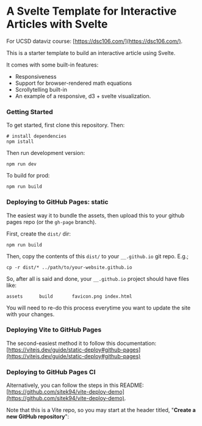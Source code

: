 # A Svelte Template for Interactive Articles with Svelte

For UCSD dataviz course: [https://dsc106.com/](https://dsc106.com/).

This is a starter template to build an interactive article using Svelte.

It comes with some built-in features:

- Responsiveness
- Support for browser-rendered math equations
- Scrollytelling built-in
- An example of a responsive, d3 + svelte visualization.

### Getting Started

To get started, first clone this repository. Then:

```
# install dependencies
npm istall
```

Then run development version:

```
npm run dev
```

To build for prod:

```
npm run build
```

### Deploying to GitHub Pages: static

The easiest way it to bundle the assets, then upload this to your github pages repo (or the `gh-page` branch).

First, create the `dist/` dir:

```
npm run build
```

Then, copy the contents of this `dist/` to your `__.github.io` git repo. E.g.;

```
cp -r dist/* ../path/to/your-website.github.io
```

So, after all is said and done, your `__.github.io` project should have files like:

```
assets      build       favicon.png index.html
```

You will need to re-do this process everytime you want to update the site with your changes.

### Deploying Vite to GitHub Pages 

The second-easiest method it to follow this documentation: [https://vitejs.dev/guide/static-deploy#github-pages](https://vitejs.dev/guide/static-deploy#github-pages)

### Deploying to GitHub Pages CI

Alternatively, you can follow the steps in this README: [https://github.com/sitek94/vite-deploy-demo](https://github.com/sitek94/vite-deploy-demo).

Note that this is a Vite repo, so you may start at the header titled, "**Create a new GitHub repository**":
